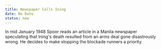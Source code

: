 ```yaml
---
title: Newspaper Calls Ining
date: No Date 
status: new
---
```


In mid January 1948 Spoor reads an article in a Manila newspaper
speculating that Ining's death resulted from an arms deal gone
disastrously wrong. He decides to make stopping the blockade runners a
priority.

